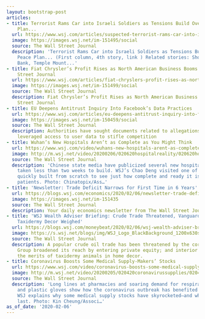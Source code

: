 ```yaml
---
layout: bootstrap-post
articles:
- title: Terrorist Rams Car into Israeli Soldiers as Tensions Build Over Trump Peace
    Plan...
  url: https://www.wsj.com/articles/suspected-terrorist-rams-car-into-israeli-soldiers-in-jerusalem-as-tensions-build-over-trump-peace-plan-11580996994
  image: https://images.wsj.net/im-151495/social
  source: The Wall Street Journal
  description: 'Terrorist Rams Car into Israeli Soldiers as Tensions Build Over Trump
    Peace Plan... (First column, 4th story, link ) Related stories: Shooting in West
    Bank, Temple Mount...'
- title: Fiat Chrysler’s Profit Rises as North American Business Booms - The Wall
    Street Journal
  url: https://www.wsj.com/articles/fiat-chryslers-profit-rises-as-north-american-business-booms-11580996818
  image: https://images.wsj.net/im-151499/social
  source: The Wall Street Journal
  description: Fiat Chrysler’s Profit Rises as North American Business Booms The Wall
    Street Journal
- title: EU Deepens Antitrust Inquiry Into Facebook’s Data Practices
  url: https://www.wsj.com/articles/eu-deepens-antitrust-inquiry-into-facebooks-data-practices-11580994001
  image: https://images.wsj.net/im-150459/social
  source: The Wall Street Journal
  description: Authorities have sought documents related to allegations that company
    leveraged access to user data to stifle competition
- title: Wuhan’s New Hospitals Aren’t as Complete as You Might Think
  url: https://www.wsj.com/video/wuhans-new-hospitals-arent-as-complete-as-you-might-think/A04AC66C-C877-4587-B1E6-768FCA17B3AD.html
  image: http://m.wsj.net/video/20200206/020620hospitalreality/020620hospitalreality_1280x720.jpg
  source: The Wall Street Journal
  description: 'Chinese state media have publicized several new hospitals that have
    taken less than two weeks to build. WSJ’s Chao Deng visited one of the facilities
    quickly built from scratch to see just how complete and ready it is to accept
    patients. Photo: Chinatopix/Ass…'
- title: 'Newsletter: Trade Deficit Narrows for First Time in 6 Years'
  url: https://blogs.wsj.com/economics/2020/02/06/newsletter-trade-deficit-narrows-for-first-time-in-6-years/
  image: https://images.wsj.net/im-151435
  source: The Wall Street Journal
  description: Your daily economics newsletter from The Wall Street Journal.
- title: 'WSJ Wealth Adviser Briefing: Crude Trade Threatened, Vanguard Broadens Reach,
    Taxidermy Decor Weighed'
  url: https://blogs.wsj.com/moneybeat/2020/02/06/wsj-wealth-adviser-briefing-crude-trade-threatened-vanguard-broadens-reach-taxidermy-decor-weighed/
  image: https://s.wsj.net/blogs/img/WSJ_Logo_BlackBackground_1200x630social
  source: The Wall Street Journal
  description: A popular crude oil trade has been threatened by the coronavirus; Vanguard
    Group broadened its reach by entering private equity; and interior designers argued
    the merits of taxidermy animals in home decor.
- title: Coronavirus Boosts Some Medical Supply-Makers’ Stocks
  url: https://www.wsj.com/video/coronavirus-boosts-some-medical-supply-makers-stocks/0887EC1C-0028-4A1A-802E-4463934A94C0.html
  image: http://m.wsj.net/video/20200205/020420coronavirussupplies/020420coronavirussupplies_1280x720.jpg
  source: The Wall Street Journal
  description: 'Long lines at pharmacies and soaring demand for respiratory masks
    and plastic gloves show how the coronavirus outbreak has benefited some companies.
    WSJ explains why some medical supply stocks have skyrocketed—and whether it can
    last. Photo: Kin Cheung/Associ…'
as_of_date: '2020-02-06'
---
```


